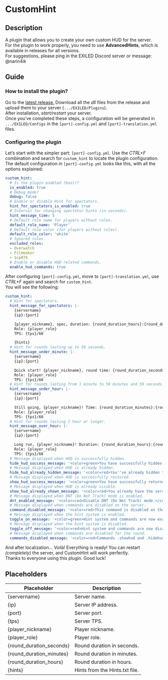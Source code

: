 # CustomHint
## Description
A plugin that allows you to create your own custom HUD for the server.  
For the plugin to work properly, you need to use **AdvancedHints**, which is available in releases for all versions.  
For suggestions, please ping in the EXILED Discord server or message: @narin4ik  
## Guide
### How to install the plugin?
Go to the [latest release.](https://github.com/BTF-SCPSL/CustomHint/releases) Download all the *dll* files from the release and upload them to your server (`.../EXILED/Plugins`).  
After installation, *start/restart* your server.  
Once you’ve completed these steps, a configuration will be generated in `.../EXILED/Configs` in the `[port]-config.yml` and `[port]-translation.yml` files.

### Configuring the plugin
Let’s start with the simpler part: `[port]-config.yml`. Use the *CTRL+F* combination and search for `custom_hint` to locate the plugin configuration.  
The default configuration in `[port]-config.yml` looks like this, with all the options explained:
```yaml
custom_hint:
  # Is the plugin enabled (bool)?
  is_enabled: true
  # Debug mode?
  debug: false
  # Enable or disable Hint for spectators.
  hint_for_spectators_is_enabled: true
  # Interval for changing spectator hints (in seconds).
  hint_message_time: 5
  # Default role name for players without roles.
  default_role_name: 'Player'
  # Default role color (for players without roles).
  default_role_color: 'white'
  # Ignored roles.
  excluded_roles:
  - Overwatch
  - Filmmaker
  - Scp079
  # Enable or disable HUD-related commands.
  enable_hud_commands: true
```
After configuring `[port]-config.yml`, move to `[port]-translation.yml`, use *CTRL+F* again and search for `custom_hint`.  
You will see the following:
```yaml
custom_hint:
  # Hint for spectators.
  hint_message_for_spectators: |-
    {servername}
    {ip}:{port}

    {player_nickname}, spec, duration: {round_duration_hours}:{round_duration_minutes}:{round_duration_seconds}.
    Role: {player_role}
    TPS: {tps}/60

    {hints}
  # Hint for rounds lasting up to 59 seconds.
  hint_message_under_minute: |-
    {servername}
    {ip}:{port}

    Quick start! {player_nickname}, round time: {round_duration_seconds}s.
    Role: {player_role}
    TPS: {tps}/60
  # Hint for rounds lasting from 1 minute to 59 minutes and 59 seconds.
  hint_message_under_hour: |-
    {servername}
    {ip}:{port}

    Still going, {player_nickname}! Time: {round_duration_minutes}:{round_duration_seconds}.
    Role: {player_role}
    TPS: {tps}/60
  # Hint for rounds lasting 1 hour or longer.
  hint_message_over_hour: |-
    {servername}
    {ip}:{port}

    Long run, {player_nickname}! Duration: {round_duration_hours}:{round_duration_minutes}:{round_duration_seconds}.
    Role: {player_role}
    TPS: {tps}/60
  # Message displayed when HUD is successfully hidden.
  hide_hud_success_message: '<color=green>You have successfully hidden the server HUD! To get the HUD back, use .showhud</color>'
  # Message displayed when HUD is already hidden.
  hide_hud_already_hidden_message: '<color=red>You''ve already hidden the HUD server.</color>'
  # Message displayed when HUD is successfully restored.
  show_hud_success_message: '<color=green>You have successfully returned the server HUD! To hide again, use .hidehud</color>'
  # Message displayed when HUD is already visible.
  show_hud_already_shown_message: '<color=red>You already have the server HUD displayed.</color>'
  # Message displayed when DNT (Do Not Track) mode is enabled.
  dnt_enabled_message: '<color=red>Disable DNT (Do Not Track) mode.</color>'
  # Message displayed when commands are disabled on the server.
  command_disabled_message: '<color=red>This command is disabled on the server.</color>'
  # Message displayed when the hint system is enabled.
  toggle_on_message: '<color=green>Hint system and commands are now enabled for this round.</color>'
  # Message displayed when the hint system is disabled.
  toggle_off_message: '<color=red>Hint system and commands are now disabled for this round.</color>'
  # Message displayed when commands are disabled for the round.
  commands_disabled_message: '<color=red>Commands .showhud and .hidehud are disabled for this round.</color>'
```
And after localization... Voilà! Everything is ready! You can restart *(completely)* the server, and CustomHint will work perfectly.  
Thanks to everyone using this plugin. Good luck!  

## Placeholders
| Placeholder       | Description                               |
| ----------------- | ----------------------------------------- |
| {servername}      | Server name.                             |
| {ip}              | Server IP address.                       |
| {port}            | Server port.                             |
| {tps}             | Server TPS.                              |
| {player_nickname} | Player nickname.                         |
| {player_role}     | Player role.                             |
| {round_duration_seconds} | Round duration in seconds.         |
| {round_duration_minutes} | Round duration in minutes.         |
| {round_duration_hours}   | Round duration in hours.           |
| {hints}           | Hints from the Hints.txt file.           |
